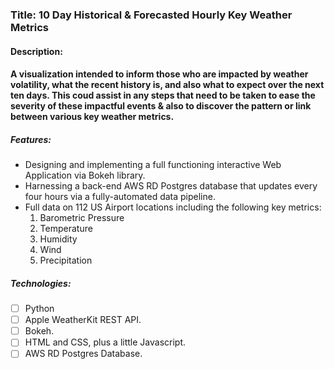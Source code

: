 ### Title: 10 Day Historical & Forecasted Hourly Key Weather Metrics

#### Description:

#### A visualization intended to inform those who are impacted by weather volatility, what the recent history is, and also what to expect over the next ten days.  This coud assist in any steps that need to be taken to ease the severity of these impactful events & also to discover the pattern or link between various key weather metrics.

##### Features:

- Designing and implementing a full functioning interactive Web Application via Bokeh library.
- Harnessing a back-end AWS RD Postgres database that updates every four hours via a fully-automated data pipeline.
- Full data on 112 US Airport locations including the following key metrics:
  1. Barometric Pressure
  2. Temperature
  3. Humidity
  4. Wind
  5. Precipitation


##### Technologies:

- [ ] Python
- [ ] Apple WeatherKit REST API.
- [ ] Bokeh.
- [ ] HTML and CSS, plus a little Javascript.
- [ ] AWS RD Postgres Database.
